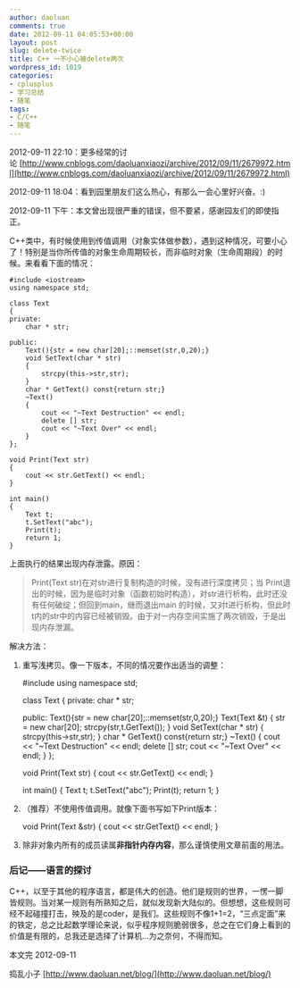 ```yaml
---
author: daoluan
comments: true
date: 2012-09-11 04:05:53+00:00
layout: post
slug: delete-twice
title: C++ 一不小心被delete两次
wordpress_id: 1019
categories:
- cplusplus
- 学习总结
- 随笔
tags:
- C/C++
- 随笔
---
```


2012-09-11 22:10：更多经常的讨论 [http://www.cnblogs.com/daoluanxiaozi/archive/2012/09/11/2679972.html](http://www.cnblogs.com/daoluanxiaozi/archive/2012/09/11/2679972.html)

2012-09-11 18:04：看到园里朋友们这么热心，有那么一会心里好兴奋。:)

2012-09-11 下午：本文曾出现很严重的错误，但不要紧，感谢园友们的即使指正。


C++类中，有时候使用到传值调用（对象实体做参数），遇到这种情况，可要小心了！特别是当你所传值的对象生命周期较长，而非临时对象（生命周期段）的时候。来看看下面的情况：

    
    #include <iostream>
    using namespace std;
    
    class Text
    {
    private:
    	char * str;
    
    public:
    	Text(){str = new char[20];::memset(str,0,20);}
    	void SetText(char * str)
    	{
    		strcpy(this->str,str);
    	}
    	char * GetText() const{return str;}
    	~Text()
    	{
    		cout << "~Text Destruction" << endl;
    		delete [] str;
    		cout << "~Text Over" << endl;
    	}
    };
    
    void Print(Text str)
    {
    	cout << str.GetText() << endl;
    }
    
    int main()
    {
    	Text t;
    	t.SetText("abc");
    	Print(t);
    	return 1;
    }


上面执行的结果出现内存泄露。原因：


<blockquote>Print(Text str)在对str进行复制构造的时候，没有进行深度拷贝；当 Print退出的时候，因为是临时对象（函数初始时构造），对str进行析构，此时还没有任何破绽；但回到main，继而退出main 的时候，又对t进行析构，但此时t内的str中的内容已经被销毁。由于对一内存空间实施了两次销毁，于是出现内存泄漏。</blockquote>


解决方法：



	
  1. 重写浅拷贝。像一下版本，不同的情况要作出适当的调整：

    
	    #include <iostream>
	    using namespace std;
	    
	    class Text
	    {
	    private:
	    	char * str;
	    
	    public:
	    	Text(){str = new char[20];::memset(str,0,20);}
	    	Text(Text &t)
	    	{
	    		str = new char[20];
	    		strcpy(str,t.GetText());
	    	}
	    	void SetText(char * str)
	    	{
	    		strcpy(this->str,str);
	    	}
	    	char * GetText() const{return str;}
	    	~Text()
	    	{
	    		cout << "~Text Destruction" << endl;
	    		delete [] str;
	    		cout << "~Text Over" << endl;
	    	}
	    };
	    
	    void Print(Text str)
	    {
	    	cout << str.GetText() << endl;
	    }
	    
	    int main()
	    {
	    	Text t;
	    	t.SetText("abc");
	    	Print(t);
	    	return 1;
	    }




	
  2. （推荐）不使用传值调用。就像下面书写如下Print版本：

    
	    void Print(Text &str)
	    {
	    	cout << str.GetText() << endl;
	    }




	
  3. 除非对象内所有的成员读属**非指针内存内容**，那么谨慎使用文章前面的用法。




### 后记——语言的探讨


C++，以至于其他的程序语言，都是伟大的创造。他们是规则的世界，一愣一脚皆规则。当对某一规则有所熟知之后，就似发现新大陆似的。但想想，这些规则可经不起碰撞打击，殃及的是coder，是我们。这些规则不像1+1=2，“三点定面”来的铁定，总之比起数学理论来说，似乎程序规则脆弱很多，总之在它们身上看到的价值是有限的，总我还是选择了计算机...为之奈何，不得而知。

本文完 2012-09-11

捣乱小子 [http://www.daoluan.net/blog/](http://www.daoluan.net/blog/)
